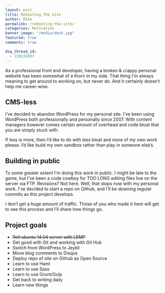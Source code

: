 ```yaml
---
layout: post
title: Rebooting The Site
author: Mike
permalink: /rebooting-the-site/
categories: Motivation
banner_image: "/media/desk.jpg"
featured: true
comments: true

dsq_thread_id:
  - 220131897
---
```



As a professional front end developer, having a broken & crappy personal website has been somewhat of a thorn in my side. That thing I'm always meaning to get around to working on, but never do. And it certainly doesn't help me career-wise.

<!--more-->


## CMS-less

I’ve decided to abandon WordPress for my personal site. I’ve been using WordPress both professionally and personally since 2007. With content managers however comes certain amount of overhead and code bloat that you are simply stuck with.

If less is more, then I’d like to do with less bloat and more of my own work please. I’d like build my own sandbox rather than play in someone else’s.

## Building in public

To some greater extent I'm doing this work in public. I might be late to the game, but I've been a code cowboy for TOO LONG editing files live on the server via FTP. Revisions? Not here. Well, that stops now with my personal work. I've decided to start a repo on Github, and I'll be downing regular commits as this project develops.

I don’t get a huge amount of traffic. Those of you who made it here will get to see this process and I’ll share how things go.

## Project goals

* ~~Roll ubuntu 14.04 server with LEMP~~
* Get good with Git and working with Git Hub
* Switch from WordPress to Jeykll
* Move blog comments to Disqus
* Deploy repo of site on Github as Open Source
* Learn to use Haml
* Learn to use Sass
* Learn to use Grunt/Gulp
* Get back to writing daily
* Learn new things